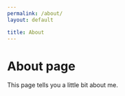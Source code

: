 ```yaml
---
permalink: /about/
layout: default

title: About
---
```

# About page

This page tells you a little bit about me.